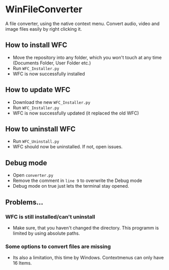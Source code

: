 # WinFileConverter
A file converter, using the native context menu. Convert audio, video and image files easily by right clicking it.

## How to install WFC
- Move the repository into any folder, which you won't touch at any time (Documents Folder, User Folder etc.)
- Run ``WFC_Installer.py``
- WFC is now successfully installed

## How to update WFC
- Download the new ``WFC_Installer.py``
- Run ``WFC_Installer.py``
- WFC is now successfully updated (it replaced the old WFC)

## How to uninstall WFC
- Run ``WFC_Uninstall.py``
- WFC should now be uninstalled. If not, open issues.

## Debug mode
- Open ``converter.py``
- Remove the comment in ``line 9`` to overwrite the Debug mode
- Debug mode on true just lets the terminal stay opened.

## Problems...
### WFC is still installed/can't uninstall
- Make sure, that you haven't changed the directory. This programm is limited by using absolute paths.
### Some options to convert files are missing
- Its also a limitation, this time by Windows. Contextmenus can only have 16 Items.
